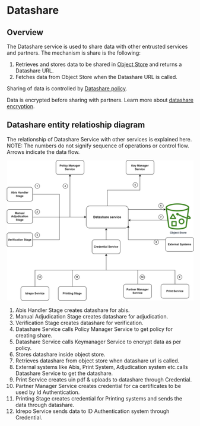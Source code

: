 # Datashare    

## Overview
The Datashare service is used to share data with other entrusted services and partners. The mechanism is share is the following: 
1. Retrieves and stores data to be shared in [Object Store](storage.md#object-store) and returns a Datashare URL.
1. Fetches data from Object Store when the Datashare URL is called.

Sharing of data is controlled by [Datashare policy](partner-policies.md#datashare-policy).

Data is encrypted before sharing with partners. Learn more about [datashare encryption](data-protection.md#datashare). 

## Datashare entity relatioship diagram

The relationship of Datashare Service with other services is explained here. NOTE: The numbers do not signify sequence of operations or control flow. Arrows indicate the data flow.

![](_images/datashare.png)

1. Abis Handler Stage creates datashare for abis.
2. Manual Adjudication Stage creates datashare for adjudication.
3. Verification Stage creates datashare for verification.
4. Datashare Service calls Policy Manager Service to get policy for creating share.
5. Datashare Service calls Keymanager Service to encrypt data as per policy.
6. Stores datashare inside object store.
7. Retrieves datashare from object store when datashare url is called.
8. External systems like Abis, Print System, Adjudication system etc.calls Datashare Service to get the datashare.
9. Print Service creates uin pdf & uploads to datashare through Credential.
10. Partner Manager Service creates credential for ca certificates to be used by Id Authentication.
11. Printing Stage creates credential for Printing systems and sends the data through datashare.
12. Idrepo Service sends data to ID Authentication system through Credential.





